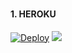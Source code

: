
### <h4 align="">1. HEROKU</h4>
<p style="text-align: center; font-size: 1.2em;">


[![Deploy](https://www.herokucdn.com/deploy/button.svg)](https://dashboard.heroku.com/new?template=https://github.com/new-user7/love)
<a><img src='https://i.imgur.com/LyHic3i.gif'/></a>
